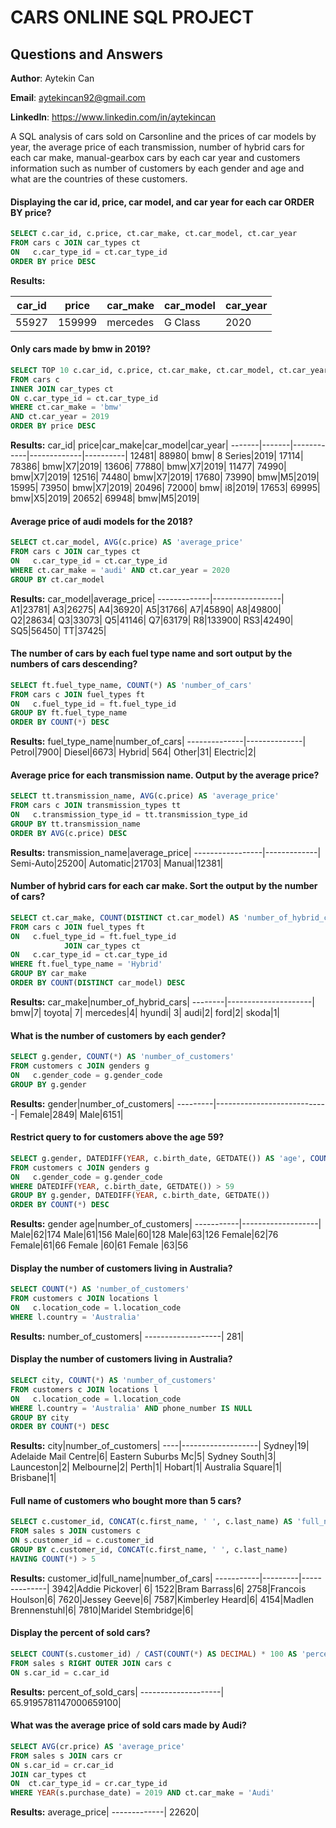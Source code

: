 # CARS ONLINE SQL PROJECT 
## Questions and Answers

**Author**: Aytekin Can

**Email**: aytekincan92@gmail.com

**LinkedIn**: https://www.linkedin.com/in/aytekincan

A SQL analysis of cars sold on Carsonline and the prices of car models by year, the average price of each transmission, number of hybrid cars for each car make, manual-gearbox cars by each car year and customers information such as number of customers by each gender and age and what are the countries of these customers.

#### Displaying the car id, price, car model, and car year for each car ORDER BY price?
````sql
SELECT c.car_id, c.price, ct.car_make, ct.car_model, ct.car_year 
FROM cars c JOIN car_types ct 
ON   c.car_type_id = ct.car_type_id 
ORDER BY price DESC
````
**Results:**

car_id|	price|car_make|car_model|car_year|
-------|-------|------------|-------------|----------|
55927|	159999|mercedes|G Class|2020|

#### Only cars made by bmw in 2019?
````sql
SELECT TOP 10 c.car_id, c.price, ct.car_make, ct.car_model, ct.car_year 
FROM cars c 
INNER JOIN car_types ct 
ON c.car_type_id = ct.car_type_id
WHERE ct.car_make = 'bmw' 
AND ct.car_year = 2019
ORDER BY price DESC

````
**Results:**
car_id|	price|car_make|car_model|car_year|
-------|-------|------------|-------------|----------|
12481|	88980|	bmw| 8 Series|2019|
17114|	78386|	bmw|X7|2019|
13606|	77880|	bmw|X7|2019|
11477|	74990|	bmw|X7|2019|
12516|	74480|	bmw|X7|2019|
17680|	73990|	bmw|M5|2019|
15995|	73950|	bmw|X7|2019|
20496|	72000|	bmw| i8|2019|
17653|	69995|	bmw|X5|2019|
20652|	69948|	bmw|M5|2019|
#### Average price of audi models for the 2018?
````sql
SELECT ct.car_model, AVG(c.price) AS 'average_price'
FROM cars c JOIN car_types ct 
ON   c.car_type_id = ct.car_type_id
WHERE ct.car_make = 'audi' AND ct.car_year = 2020
GROUP BY ct.car_model
````
**Results:**
car_model|average_price|
-------------|-----------------|
 A1|23781|
 A3|26275|
 A4|36920|
 A5|31766|
 A7|45890|
 A8|49800|
 Q2|28634|
 Q3|33073|
 Q5|41146|
 Q7|63179|
 R8|133900|
 RS3|42490|
 SQ5|56450|
 TT|37425|

#### The number of cars by each fuel type name  and sort output by the numbers of cars descending? 
````sql
SELECT ft.fuel_type_name, COUNT(*) AS 'number_of_cars'
FROM cars c JOIN fuel_types ft 
ON   c.fuel_type_id = ft.fuel_type_id
GROUP BY ft.fuel_type_name
ORDER BY COUNT(*) DESC
````
**Results:**
fuel_type_name|number_of_cars|
--------------|--------------|
Petrol|7900|
Diesel|6673|
Hybrid|	564|
Other|31|
Electric|2|

#### Average price for each transmission name. Output by the average price?
````sql
SELECT tt.transmission_name, AVG(c.price) AS 'average_price' 
FROM cars c JOIN transmission_types tt 
ON   c.transmission_type_id = tt.transmission_type_id
GROUP BY tt.transmission_name
ORDER BY AVG(c.price) DESC
````
**Results:**
transmission_name|average_price|
-----------------|-------------|
Semi-Auto|25200|
Automatic|21703|
Manual|12381|

#### Number of hybrid cars for each car make. Sort the output by the number of cars?
````sql
SELECT ct.car_make, COUNT(DISTINCT ct.car_model) AS 'number_of_hybrid_cars' 
FROM cars c JOIN fuel_types ft 
ON   c.fuel_type_id = ft.fuel_type_id
			JOIN car_types ct 
ON   c.car_type_id = ct.car_type_id
WHERE ft.fuel_type_name = 'Hybrid'
GROUP BY car_make
ORDER BY COUNT(DISTINCT car_model) DESC
````
**Results:**
car_make|number_of_hybrid_cars|
--------|---------------------|
bmw|7|
toyota|	7|
mercedes|4|
hyundi|	3|
audi|2|
ford|2|
skoda|1|

#### What is the number of customers by each gender?
````sql
SELECT g.gender, COUNT(*) AS 'number_of_customers'
FROM customers c JOIN genders g
ON   c.gender_code = g.gender_code
GROUP BY g.gender
````
**Results:**
gender|number_of_customers|
---------|----------------------------|
Female|2849|
Male|6151|

#### Restrict query to for customers above the age 59?
````sql
SELECT g.gender, DATEDIFF(YEAR, c.birth_date, GETDATE()) AS 'age', COUNT(*) AS 'number_of_customers'
FROM customers c JOIN genders g
ON   c.gender_code = g.gender_code
WHERE DATEDIFF(YEAR, c.birth_date, GETDATE()) > 59
GROUP BY g.gender, DATEDIFF(YEAR, c.birth_date, GETDATE())
ORDER BY COUNT(*) DESC
````
**Results:**
gender	age|number_of_customers|
-----------|-------------------|
Male|62|174
Male|61|156
Male|60|128
Male|63|126
Female|62|76
Female|61|66
Female	|60|61
Female	|63|56
#### Display the number of customers living in Australia?
````sql
SELECT COUNT(*) AS 'number_of_customers'
FROM customers c JOIN locations l 
ON   c.location_code = l.location_code
WHERE l.country = 'Australia'
````
**Results:**
number_of_customers|
-------------------|
281|

#### Display the number of customers living in Australia?
````sql
SELECT city, COUNT(*) AS 'number_of_customers'
FROM customers c JOIN locations l 
ON   c.location_code = l.location_code
WHERE l.country = 'Australia' AND phone_number IS NULL
GROUP BY city
ORDER BY COUNT(*) DESC
````
**Results:**
city|number_of_customers|
----|-------------------|
Sydney|19|
Adelaide Mail Centre|6|
Eastern Suburbs Mc|5|
Sydney South|3|
Launceston|2|
Melbourne|2|
Perth|1|
Hobart|1|
Australia Square|1|
Brisbane|1|

#### Full name of customers who bought more than 5 cars?
````sql
SELECT c.customer_id, CONCAT(c.first_name, ' ', c.last_name) AS 'full_name', COUNT(*) AS 'number_of_cars'
FROM sales s JOIN customers c 
ON s.customer_id = c.customer_id
GROUP BY c.customer_id, CONCAT(c.first_name, ' ', c.last_name)
HAVING COUNT(*) > 5 
````
**Results:**
customer_id|full_name|number_of_cars|
-----------|---------|--------------|
3942|Addie Pickover|	6|
1522|Bram Barrass|6|
2758|Francois Houlson|6|
7620|Jessey Geeve|6|
7587|Kimberley Heard|6|
4154|Madlen Brennenstuhl|6|
7810|Maridel Stembridge|6|


#### Display the percent of sold cars?
````sql
SELECT COUNT(s.customer_id) / CAST(COUNT(*) AS DECIMAL) * 100 AS 'percent_of_sold_cars'
FROM sales s RIGHT OUTER JOIN cars c 
ON s.car_id = c.car_id
````
**Results:**
percent_of_sold_cars|
--------------------|
65.9195781147000659100|

#### What was the average price of sold cars made by Audi?
````sql
SELECT AVG(cr.price) AS 'average_price'
FROM sales s JOIN cars cr 
ON s.car_id = cr.car_id
JOIN car_types ct
ON  ct.car_type_id = cr.car_type_id
WHERE YEAR(s.purchase_date) = 2019 AND ct.car_make = 'Audi'
````
**Results:**
average_price|
-------------|
22620|





